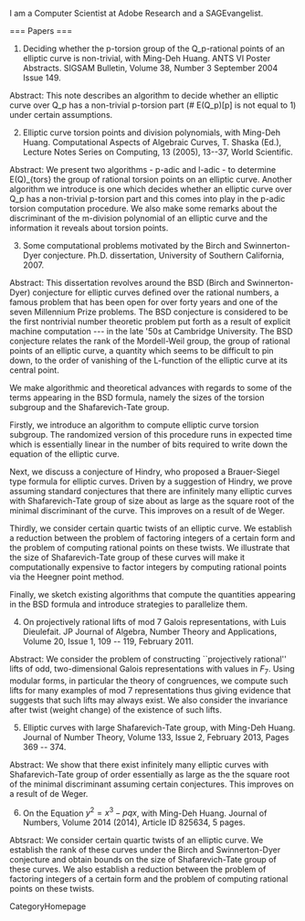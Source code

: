 I am a Computer Scientist at Adobe Research and a SAGEvangelist.

=== Papers ===

1. Deciding whether the p-torsion group of the Q_p-rational points of an elliptic curve is non-trivial, with Ming-Deh Huang.
ANTS VI Poster Abstracts. SIGSAM Bulletin, Volume 38, Number 3 September 2004 Issue 149.

Abstract: This note describes an algorithm to decide whether an elliptic curve over Q_p has a non-trivial p-torsion part (# E(Q_p)[p] is not equal to 1) under certain assumptions. 

2. Elliptic curve torsion points and division polynomials, with Ming-Deh Huang.
Computational Aspects of Algebraic Curves, T. Shaska (Ed.), Lecture Notes Series on Computing, 13 (2005), 13--37, World Scientific.

Abstract: We present two algorithms - p-adic and l-adic - to determine E(Q)_{tors} the group of rational torsion points on an elliptic curve. Another algorithm we introduce is one which decides whether an elliptic curve over Q_p has a non-trivial p-torsion part and this comes into play in the p-adic torsion computation procedure. We also make some remarks about the discriminant of the m-division polynomial of an elliptic curve and the information it reveals about torsion points. 

3. Some computational problems motivated by the Birch and Swinnerton-Dyer conjecture. 
Ph.D. dissertation, University of Southern California, 2007.

Abstract: This dissertation revolves around the BSD (Birch and Swinnerton-Dyer) conjecture for elliptic curves defined over the rational numbers, a famous problem that has been open for over forty years and one of the seven Millennium Prize problems. The BSD conjecture is considered to be the first nontrivial number theoretic problem put forth as a result of explicit machine computation --- in the late '50s at Cambridge University.  The BSD conjecture relates the rank of the Mordell-Weil group, the group of rational points of an elliptic curve, a quantity which seems to be difficult to pin down, to the order of vanishing of the L-function of the elliptic curve at its central point.

We make algorithmic and theoretical advances with regards to some of the terms appearing in the BSD formula, namely the sizes of the torsion subgroup and the Shafarevich-Tate group.

Firstly, we introduce an algorithm to compute elliptic curve torsion subgroup. The randomized version of this procedure runs in expected time which is essentially linear in the number of bits required to write down the equation of the elliptic curve.

Next, we discuss a conjecture of Hindry, who proposed a Brauer-Siegel type formula for elliptic curves. Driven by a suggestion of Hindry, we prove assuming standard conjectures that there are infinitely many elliptic curves with Shafarevich-Tate group of size about as large as the square root of the minimal discriminant of the curve. This improves on a result of de Weger.

Thirdly, we consider certain quartic twists of an elliptic curve. We establish a reduction between the problem of factoring integers of a certain form and the problem of computing rational points on these twists. We illustrate that the size of Shafarevich-Tate group of these curves will make it computationally expensive to factor integers by computing rational points via the Heegner point method.

Finally, we sketch existing algorithms that compute the quantities appearing in the BSD formula and introduce strategies to parallelize them.


4. On projectively rational lifts of mod $7$ Galois representations, with Luis Dieulefait. 
JP Journal of Algebra, Number Theory and Applications, Volume 20, Issue 1, 109 -- 119, February 2011.

Abstract: We consider the problem of constructing ``projectively rational'' lifts of odd, two-dimensional Galois representations with values in $F_7$. Using modular forms, in particular the theory of congruences, we compute such lifts for many examples of mod $7$ representations thus giving evidence that suggests that such lifts may always exist. We also consider the invariance after twist (weight change) of the existence of such lifts.

5. Elliptic curves with large Shafarevich-Tate group, with Ming-Deh Huang.
Journal of Number Theory, Volume 133, Issue 2, February 2013, Pages 369 -- 374.

Abstract: We show that there exist infinitely many elliptic curves with Shafarevich-Tate group of order essentially as large as the the square root of the minimal discriminant assuming certain conjectures. This improves on a result of de Weger.

6. On the Equation $y^2 = x^3 - pqx$, with Ming-Deh Huang.
Journal of Numbers, Volume 2014 (2014), Article ID 825634, 5 pages.

Abtsract: We consider certain quartic twists of an elliptic curve. We establish the rank of these curves under the Birch and Swinnerton-Dyer conjecture and obtain bounds on the size of Shafarevich-Tate group of these curves. We also establish a reduction between the problem of factoring integers of a certain form and the problem of computing rational points on these twists.

CategoryHomepage
